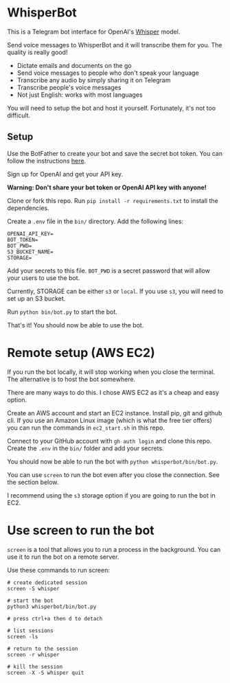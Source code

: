 # WhisperBot

This is a Telegram bot interface for OpenAI's [Whisper](https://openai.com/research/whisper) model. 

Send voice messages to WhisperBot and it will transcribe them for you. 
The quality is really good!

* Dictate emails and documents on the go
* Send voice messages to people who don't speak your language
* Transcribe any audio by simply sharing it on Telegram
* Transcribe people's voice messages
* Not just English: works with most languages

You will need to setup the bot and host it yourself. Fortunately, it's not too difficult.

## Setup
Use the BotFather to create your bot and save the secret bot token. You can follow the instructions [here](https://core.telegram.org/bots/tutorial).

Sign up for OpenAI and get your API key. 

**Warning: Don't share your bot token or OpenAI API key with anyone!**

Clone or fork this repo. Run `pip install -r requirements.txt` to install the dependencies.

Create a `.env` file in the `bin/` directory. Add the following lines:
```commandline
OPENAI_API_KEY=
BOT_TOKEN=
BOT_PWD=
S3_BUCKET_NAME=
STORAGE=
```

Add your secrets to this file. `BOT_PWD` is a secret password that will allow your users to use the bot.

Currently, STORAGE can be either `s3` or `local`. If you use `s3`, you will need to set up an S3 bucket.

Run `python bin/bot.py` to start the bot. 

That's it! You should now be able to use the bot.

# Remote setup (AWS EC2)
If you run the bot locally, it will stop working when you close the terminal. The alternative is
to host the bot somewhere. 

There are many ways to do this. I chose AWS EC2 as it's a cheap and easy option.

Create an AWS account and start an EC2 instance. Install pip, git and github cli. If you use 
an Amazon Linux image (which is what the free tier offers) you can run the commands in `ec2_start.sh` in this repo.

Connect to your GitHub account with `gh auth login` and clone this repo. Create the `.env` 
in the `bin/` folder and add your secrets.

You should now be able to run the bot with `python whisperbot/bin/bot.py`.

You can use `screen` to run the bot even after you close the connection. See the section below.

I recommend using the `s3` storage option if you are going to run the bot in EC2.

# Use screen to run the bot

`screen` is a tool that allows you to run a process in the background. 
You can use it to run the bot on a remote server.

Use these commands to run screen:

```commandline
# create dedicated session
screen -S whisper

# start the bot
python3 whisperbot/bin/bot.py

# press ctrl+a then d to detach

# list sessions
screen -ls

# return to the session
screen -r whisper

# kill the session
screen -X -S whisper quit
```